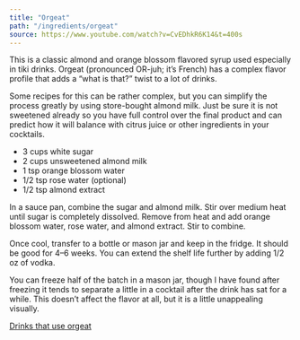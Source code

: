 ```yaml
---
title: "Orgeat"
path: "/ingredients/orgeat"
source: https://www.youtube.com/watch?v=CvEDhkR6K14&t=400s
---
```


This is a classic almond and orange blossom flavored syrup used especially in
tiki drinks.
Orgeat (pronounced OR-juh; it’s French) has a complex flavor profile that adds
a “what is that?” twist to a lot of drinks.

Some recipes for this can be rather complex,
but you can simplify the process greatly by using store-bought almond milk.
Just be sure it is not sweetened already so you have full control over the
final product and can predict how it will balance with citrus juice or other
ingredients in your cocktails.

* 3 cups white sugar
* 2 cups unsweetened almond milk
* 1 tsp orange blossom water
* 1/2 tsp rose water (optional)
* 1/2 tsp almond extract

In a sauce pan, combine the sugar and almond milk.
Stir over medium heat until sugar is completely dissolved.
Remove from heat and add orange blossom water, rose water, and almond extract.
Stir to combine.

Once cool, transfer to a bottle or mason jar and keep in the fridge.
It should be good for 4–6 weeks.
You can extend the shelf life further by adding 1/2 oz of vodka.

You can freeze half of the batch in a mason jar,
though I have found after freezing it tends to separate a little in a cocktail
after the drink has sat for a while.
This doesn’t affect the flavor at all, but it is a little unappealing visually.

<a class="button" href="/tags/orgeat">Drinks that use orgeat</a>
